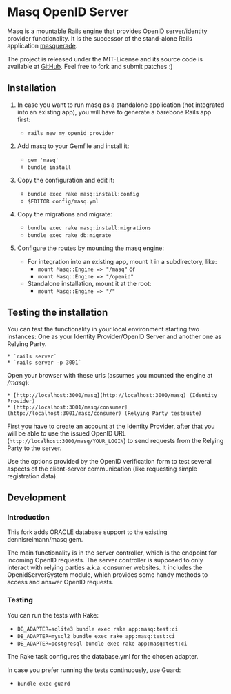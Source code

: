 # Masq OpenID Server

Masq is a mountable Rails engine that provides OpenID server/identity provider functionality.
It is the successor of the stand-alone Rails application [masquerade](http://github.com/dennisreimann/masquerade/).

The project is released under the MIT-License and its source code is available at [GitHub](http://github.com/dennisreimann/masquerade/).
Feel free to fork and submit patches :)

## Installation

1. In case you want to run masq as a standalone application (not integrated into an existing app), you will have to generate a barebone Rails app first:
    * `rails new my_openid_provider`

2. Add masq to your Gemfile and install it:
    * `gem 'masq'`
    * `bundle install`

3. Copy the configuration and edit it:
    * `bundle exec rake masq:install:config`
    * `$EDITOR config/masq.yml`

4. Copy the migrations and migrate:
    * `bundle exec rake masq:install:migrations`
    * `bundle exec rake db:migrate`

5. Configure the routes by mounting the masq engine:
    * For integration into an existing app, mount it in a subdirectory, like:
        * `mount Masq::Engine => "/masq"` or
        * `mount Masq::Engine => "/openid"`
    * Standalone installation, mount it at the root:
        * `mount Masq::Engine => "/"`

## Testing the installation

You can test the functionality in your local environment starting two instances: One as
your Identity Provider/OpenID Server and another one as Relying Party.

    * `rails server`
    * `rails server -p 3001`

Open your browser with these urls (assumes you mounted the engine at */masq*):

    * [http://localhost:3000/masq](http://localhost:3000/masq) (Identity Provider)
    * [http://localhost:3001/masq/consumer](http://localhost:3001/masq/consumer) (Relying Party testsuite)

First you have to create an account at the Identity Provider, after that you will be able
to use the issued OpenID URL (`http://localhost:3000/masq/YOUR_LOGIN`) to send requests from the
Relying Party to the server.

Use the options provided by the OpenID verification form to test several aspects of the
client-server communication (like requesting simple registration data).

## Development

### Introduction

This fork adds ORACLE database support to the existing dennisreimann/masq gem.

The main functionality is in the server controller, which is the endpoint for incoming
OpenID requests. The server controller is supposed to only interact with relying parties
a.k.a. consumer websites. It includes the OpenidServerSystem module, which provides some
handy methods to access and answer OpenID requests.

### Testing

You can run the tests with Rake:

* `DB_ADAPTER=sqlite3 bundle exec rake app:masq:test:ci`
* `DB_ADAPTER=mysql2 bundle exec rake app:masq:test:ci`
* `DB_ADAPTER=postgresql bundle exec rake app:masq:test:ci`

The Rake task configures the database.yml for the chosen adapter.

In case you prefer running the tests continuously, use Guard:

* `bundle exec guard`
